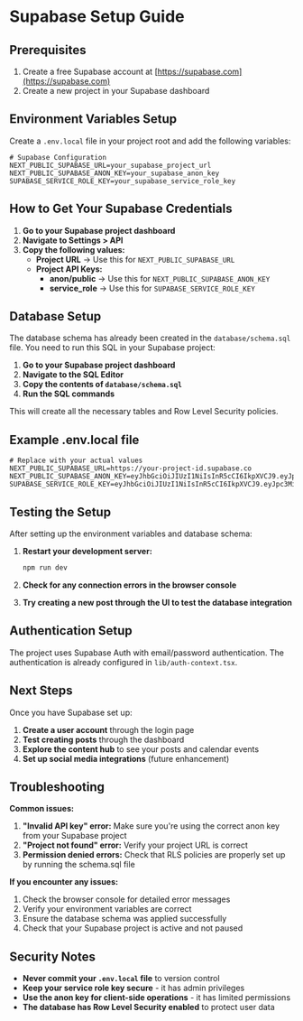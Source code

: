 # Supabase Setup Guide

## Prerequisites

1. Create a free Supabase account at [https://supabase.com](https://supabase.com)
2. Create a new project in your Supabase dashboard

## Environment Variables Setup

Create a `.env.local` file in your project root and add the following variables:

```env
# Supabase Configuration
NEXT_PUBLIC_SUPABASE_URL=your_supabase_project_url
NEXT_PUBLIC_SUPABASE_ANON_KEY=your_supabase_anon_key
SUPABASE_SERVICE_ROLE_KEY=your_supabase_service_role_key
```

## How to Get Your Supabase Credentials

1. **Go to your Supabase project dashboard**
2. **Navigate to Settings > API**
3. **Copy the following values:**
   - **Project URL** → Use this for `NEXT_PUBLIC_SUPABASE_URL`
   - **Project API Keys:**
     - **anon/public** → Use this for `NEXT_PUBLIC_SUPABASE_ANON_KEY`
     - **service_role** → Use this for `SUPABASE_SERVICE_ROLE_KEY`

## Database Setup

The database schema has already been created in the `database/schema.sql` file. You need to run this SQL in your Supabase project:

1. **Go to your Supabase project dashboard**
2. **Navigate to the SQL Editor**
3. **Copy the contents of `database/schema.sql`**
4. **Run the SQL commands**

This will create all the necessary tables and Row Level Security policies.

## Example .env.local file

```env
# Replace with your actual values
NEXT_PUBLIC_SUPABASE_URL=https://your-project-id.supabase.co
NEXT_PUBLIC_SUPABASE_ANON_KEY=eyJhbGciOiJIUzI1NiIsInR5cCI6IkpXVCJ9.eyJpc3MiOiJzdXBhYmFzZSIsInJlZiI6...
SUPABASE_SERVICE_ROLE_KEY=eyJhbGciOiJIUzI1NiIsInR5cCI6IkpXVCJ9.eyJpc3MiOiJzdXBhYmFzZSIsInJlZiI6...
```

## Testing the Setup

After setting up the environment variables and database schema:

1. **Restart your development server:**
   ```bash
   npm run dev
   ```

2. **Check for any connection errors in the browser console**

3. **Try creating a new post through the UI to test the database integration**

## Authentication Setup

The project uses Supabase Auth with email/password authentication. The authentication is already configured in `lib/auth-context.tsx`.

## Next Steps

Once you have Supabase set up:

1. **Create a user account** through the login page
2. **Test creating posts** through the dashboard
3. **Explore the content hub** to see your posts and calendar events
4. **Set up social media integrations** (future enhancement)

## Troubleshooting

**Common issues:**

1. **"Invalid API key" error:** Make sure you're using the correct anon key from your Supabase project
2. **"Project not found" error:** Verify your project URL is correct
3. **Permission denied errors:** Check that RLS policies are properly set up by running the schema.sql file

**If you encounter any issues:**

1. Check the browser console for detailed error messages
2. Verify your environment variables are correct
3. Ensure the database schema was applied successfully
4. Check that your Supabase project is active and not paused

## Security Notes

- **Never commit your `.env.local` file** to version control
- **Keep your service role key secure** - it has admin privileges
- **Use the anon key for client-side operations** - it has limited permissions
- **The database has Row Level Security enabled** to protect user data 